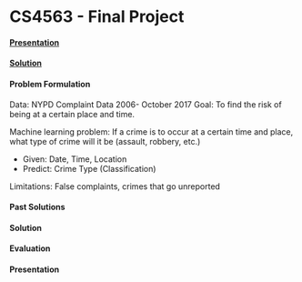 # CS4563 - Final Project
#### [Presentation](ML_Presentation.pdf)
#### [Solution](Crime_Project.ipynb)



#### Problem Formulation
  Data:	NYPD Complaint Data 2006- October 2017
  Goal: 	To find the risk of being at a certain place and time.
  
  Machine learning problem: 
  If a crime is to occur at a certain time and place, what type of crime will it be (assault, robbery, etc.)
  * Given: Date, Time, Location 
  * Predict: Crime Type (Classification)
  
  Limitations: False complaints, crimes that go unreported

#### Past Solutions
#### Solution
#### Evaluation
#### Presentation
